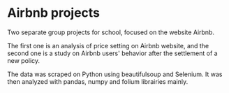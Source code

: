 # Airbnb projects

Two separate group projects for school, focused on the website Airbnb. 

The first one is an analysis of price setting on Airbnb website, and the second one is a study on Airbnb users' behavior after the settlement of a new policy.

The data was scraped on Python using beautifulsoup and Selenium. It was then analyzed with pandas, numpy and folium librairies mainly.
